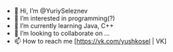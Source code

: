 - 👋 Hi, I’m @YuriySeleznev
- 👀 I’m interested in programming(?)
- 🌱 I’m currently learning Java, C++
- 💞️ I’m looking to collaborate on ...
- 📫 How to reach me [https://vk.com/yushkosel | VK]

<!---
YuriySeleznev/YuriySeleznev is a ✨ special ✨ repository because its `README.md` (this file) appears on your GitHub profile.
You can click the Preview link to take a look at your changes.
--->

